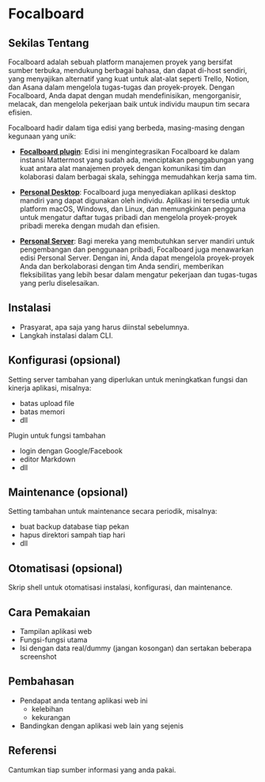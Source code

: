 # Focalboard

## Sekilas Tentang

Focalboard adalah sebuah platform manajemen proyek yang bersifat sumber terbuka, mendukung berbagai bahasa, dan dapat di-host sendiri, yang menyajikan alternatif yang kuat untuk alat-alat seperti Trello, Notion, dan Asana dalam mengelola tugas-tugas dan proyek-proyek. Dengan Focalboard, Anda dapat dengan mudah mendefinisikan, mengorganisir, melacak, dan mengelola pekerjaan baik untuk individu maupun tim secara efisien.

Focalboard hadir dalam tiga edisi yang berbeda, masing-masing dengan kegunaan yang unik:

* **[Focalboard plugin](https://github.com/mattermost/focalboard/releases)**: Edisi ini mengintegrasikan Focalboard ke dalam instansi Mattermost yang sudah ada, menciptakan penggabungan yang kuat antara alat manajemen proyek dengan komunikasi tim dan kolaborasi dalam berbagai skala, sehingga memudahkan kerja sama tim.

* **[Personal Desktop](https://www.focalboard.com/docs/personal-edition/desktop/)**: Focalboard juga menyediakan aplikasi desktop mandiri yang dapat digunakan oleh individu. Aplikasi ini tersedia untuk platform macOS, Windows, dan Linux, dan memungkinkan pengguna untuk mengatur daftar tugas pribadi dan mengelola proyek-proyek pribadi mereka dengan mudah dan efisien.

* **[Personal Server](https://www.focalboard.com/download/personal-edition/ubuntu/)**: Bagi mereka yang membutuhkan server mandiri untuk pengembangan dan penggunaan pribadi, Focalboard juga menawarkan edisi Personal Server. Dengan ini, Anda dapat mengelola proyek-proyek Anda dan berkolaborasi dengan tim Anda sendiri, memberikan fleksibilitas yang lebih besar dalam mengatur pekerjaan dan tugas-tugas yang perlu diselesaikan.


## Instalasi

- Prasyarat, apa saja yang harus diinstal sebelumnya.
- Langkah instalasi dalam CLI.


## Konfigurasi (opsional)

Setting server tambahan yang diperlukan untuk meningkatkan fungsi dan kinerja aplikasi, misalnya:
- batas upload file
- batas memori
- dll

Plugin untuk fungsi tambahan
- login dengan Google/Facebook
- editor Markdown
- dll


##  Maintenance (opsional)

Setting tambahan untuk maintenance secara periodik, misalnya:
- buat backup database tiap pekan
- hapus direktori sampah tiap hari
- dll


## Otomatisasi (opsional)

Skrip shell untuk otomatisasi instalasi, konfigurasi, dan maintenance.


## Cara Pemakaian

- Tampilan aplikasi web
- Fungsi-fungsi utama
- Isi dengan data real/dummy (jangan kosongan) dan sertakan beberapa screenshot


## Pembahasan

- Pendapat anda tentang aplikasi web ini
    - kelebihan
    - kekurangan
- Bandingkan dengan aplikasi web lain yang sejenis


## Referensi

Cantumkan tiap sumber informasi yang anda pakai.
